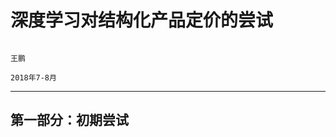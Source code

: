 # 深度学习对结构化产品定价的尝试
                                                                                王鹏
                                                                                2018年7-8月
***                    
## 第一部分：初期尝试
